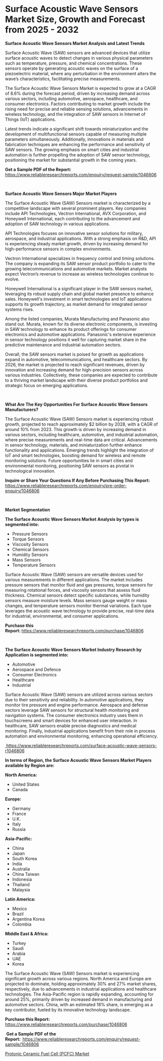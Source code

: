 <p><h1>Surface Acoustic Wave Sensors Market Size, Growth and Forecast from 2025 - 2032</h1></p><p><strong>Surface Acoustic Wave Sensors Market Analysis and Latest Trends</strong></p>
<p><p>Surface Acoustic Wave (SAW) sensors are advanced devices that utilize surface acoustic waves to detect changes in various physical parameters such as temperature, pressure, and chemical concentrations. These sensors operate by generating acoustic waves on the surface of a piezoelectric material, where any perturbation in the environment alters the wave’s characteristics, facilitating precise measurements.</p><p>The Surface Acoustic Wave Sensors Market is expected to grow at a CAGR of 8.6% during the forecast period, driven by increasing demand across various sectors, including automotive, aerospace, healthcare, and consumer electronics. Factors contributing to market growth include the rising need for precise and reliable sensing solutions, advancements in wireless technology, and the integration of SAW sensors in Internet of Things (IoT) applications.</p><p>Latest trends indicate a significant shift towards miniaturization and the development of multifunctional sensors capable of measuring multiple parameters simultaneously. Additionally, innovations in materials and fabrication techniques are enhancing the performance and sensitivity of SAW sensors. The growing emphasis on smart cities and industrial automation is further propelling the adoption of SAW sensor technology, positioning the market for substantial growth in the coming years.</p></p>
<p><strong>Get a Sample PDF of the Report:&nbsp;</strong> <a href="https://www.reliableresearchreports.com/enquiry/request-sample/1046806?utm_campaign=3430&utm_medium=2&utm_source=Github&utm_content=ia&utm_term=22032025&utm_id=surface-acoustic-wave-sensors">https://www.reliableresearchreports.com/enquiry/request-sample/1046806</a></p>
<p>&nbsp;</p>
<p><strong>Surface Acoustic Wave Sensors Major Market Players</strong></p>
<p><p>The Surface Acoustic Wave (SAW) Sensors market is characterized by a competitive landscape with several prominent players. Key companies include API Technologies, Vectron International, AVX Corporation, and Honeywell International, each contributing to the advancement and adoption of SAW technology in various applications.</p><p>API Technologies focuses on innovative sensor solutions for military, aerospace, and industrial applications. With a strong emphasis on R&D, API is experiencing steady market growth, driven by increasing demand for high-performance sensors in complex environments. </p><p>Vectron International specializes in frequency control and timing solutions. The company is expanding its SAW sensor product portfolio to cater to the growing telecommunications and automotive markets. Market analysts expect Vectron’s revenue to increase as wireless technologies continue to evolve.</p><p>Honeywell International is a significant player in the SAW sensors market, leveraging its robust supply chain and global market presence to enhance sales. Honeywell's investment in smart technologies and IoT applications supports its growth trajectory, as market demand for integrated sensor systems rises.</p><p>Among the listed companies, Murata Manufacturing and Panasonic also stand out. Murata, known for its diverse electronic components, is investing in SAW technology to enhance its product offerings for consumer electronics and automotive applications. Panasonic's extensive experience in sensor technology positions it well for capturing market share in the predictive maintenance and industrial automation sectors.</p><p>Overall, the SAW sensors market is poised for growth as applications expand in automotive, telecommunications, and healthcare sectors. By 2026, the market is projected to reach significant revenues, driven by innovation and increasing demand for high-precision sensors across various industries. Collectively, these companies are expected to contribute to a thriving market landscape with their diverse product portfolios and strategic focus on emerging applications.</p></p>
<p>&nbsp;</p>
<p><strong>What Are The Key Opportunities For Surface Acoustic Wave Sensors Manufacturers?</strong></p>
<p><p>The Surface Acoustic Wave (SAW) Sensors market is experiencing robust growth, projected to reach approximately $2 billion by 2028, with a CAGR of around 10% from 2023. This growth is driven by increasing demand in various sectors, including healthcare, automotive, and industrial automation, where precise measurements and real-time data are critical. Advancements in sensor technology, materials, and miniaturization further enhance functionality and applications. Emerging trends highlight the integration of IoT and smart technologies, boosting demand for wireless and remote monitoring solutions. Future opportunities lie in smart cities and environmental monitoring, positioning SAW sensors as pivotal in technological innovation.</p></p>
<p><strong>Inquire or Share Your Questions If Any Before Purchasing This Report:</strong> <a href="https://www.reliableresearchreports.com/enquiry/pre-order-enquiry/1046806?utm_campaign=3430&utm_medium=2&utm_source=Github&utm_content=ia&utm_term=22032025&utm_id=surface-acoustic-wave-sensors">https://www.reliableresearchreports.com/enquiry/pre-order-enquiry/1046806</a></p>
<p>&nbsp;</p>
<p><strong>Market Segmentation</strong></p>
<p><strong>The Surface Acoustic Wave Sensors Market Analysis by types is segmented into:</strong></p>
<p><ul><li>Pressure Sensors</li><li>Torque Sensors</li><li>Viscosity Sensors</li><li>Chemical Sensors</li><li>Humidity Sensors</li><li>Mass Sensors</li><li>Temperature Sensors</li></ul></p>
<p><p>Surface Acoustic Wave (SAW) sensors are versatile devices used for various measurements in different applications. The market includes pressure sensors that monitor fluid and gas pressures, torque sensors for measuring rotational forces, and viscosity sensors that assess fluid thickness. Chemical sensors detect specific substances, while humidity sensors measure moisture levels. Mass sensors gauge weight or mass changes, and temperature sensors monitor thermal variations. Each type leverages the acoustic wave technology to provide precise, real-time data for industrial, environmental, and consumer applications.</p></p>
<p><strong>Purchase this Report:&nbsp;</strong><a href="https://www.reliableresearchreports.com/purchase/1046806?utm_campaign=3430&utm_medium=2&utm_source=Github&utm_content=ia&utm_term=22032025&utm_id=surface-acoustic-wave-sensors">https://www.reliableresearchreports.com/purchase/1046806</a></p>
<p>&nbsp;</p>
<p><strong>The Surface Acoustic Wave Sensors Market Industry Research by Application is segmented into:</strong></p>
<p><ul><li>Automotive</li><li>Aerospace and Defence</li><li>Consumer Electronics</li><li>Healthcare</li><li>Industrial</li></ul></p>
<p><p>Surface Acoustic Wave (SAW) sensors are utilized across various sectors due to their sensitivity and reliability. In automotive applications, they monitor tire pressure and engine performance. Aerospace and defense sectors leverage SAW sensors for structural health monitoring and navigation systems. The consumer electronics industry uses them in touchscreens and smart devices for enhanced user interaction. In healthcare, SAW sensors enable precise diagnostics and medical monitoring. Finally, industrial applications benefit from their role in process automation and environmental monitoring, enhancing operational efficiency.</p></p>
<p><a href="https://www.reliableresearchreports.com/surface-acoustic-wave-sensors-r1046806?utm_campaign=3430&utm_medium=2&utm_source=Github&utm_content=ia&utm_term=22032025&utm_id=surface-acoustic-wave-sensors">&nbsp;https://www.reliableresearchreports.com/surface-acoustic-wave-sensors-r1046806</a></p>
<p><strong>In terms of Region, the Surface Acoustic Wave Sensors Market Players available by Region are:</strong></p>
<p>
    <p> <strong> North America: </strong>
        <ul>
            <li>United States</li>
            <li>Canada</li>
        </ul>
        </p> 
    <p> <strong> Europe: </strong>
        <ul>
            <li>Germany</li>
            <li>France</li>
            <li>U.K.</li>
            <li>Italy</li>
            <li>Russia</li>
        </ul>
        </p> 
    <p> <strong> Asia-Pacific: </strong>
        <ul>
            <li>China</li>
            <li>Japan</li>
            <li>South Korea</li>
            <li>India</li>
            <li>Australia</li>
            <li>China Taiwan</li>
            <li>Indonesia</li>
            <li>Thailand</li>
            <li>Malaysia</li>
        </ul>
        </p> 
    <p> <strong> Latin America: </strong>
        <ul>
            <li>Mexico</li>
            <li>Brazil</li>
            <li>Argentina Korea</li>
            <li>Colombia</li>
        </ul>
        </p> 
    <p> <strong> Middle East & Africa: </strong>
        <ul>
            <li>Turkey</li>
            <li>Saudi</li>
            <li>Arabia</li>
            <li>UAE</li>
            <li>Korea</li>
        </ul>
    </p>
    </p>
<p><p>The Surface Acoustic Wave (SAW) Sensors market is experiencing significant growth across various regions. North America and Europe are projected to dominate, holding approximately 30% and 27% market shares, respectively, due to advancements in industrial applications and healthcare technologies. The Asia-Pacific region is rapidly expanding, accounting for around 25%, primarily driven by increased demand in manufacturing and automotive sectors. China, with an estimated 18% share, is emerging as a key contributor, fueled by its innovative technology landscape.</p></p>
<p><strong>Purchase this Report: </strong><a href="https://www.reliableresearchreports.com/purchase/1046806?utm_campaign=3430&utm_medium=2&utm_source=Github&utm_content=ia&utm_term=22032025&utm_id=surface-acoustic-wave-sensors">https://www.reliableresearchreports.com/purchase/1046806</a></p>
<p>&nbsp;<strong>Get a Sample PDF of the Report:&nbsp;&nbsp;</strong><a href="https://www.reliableresearchreports.com/enquiry/request-sample/1046806?utm_campaign=3430&utm_medium=2&utm_source=Github&utm_content=ia&utm_term=22032025&utm_id=surface-acoustic-wave-sensors">https://www.reliableresearchreports.com/enquiry/request-sample/1046806</a></p>
<p><strong></strong></p>
<p><p><a href="https://github.com/mateyappiazo/Market-Research-Report-List-1/blob/main/protonic-ceramic-fuel-cell-pcfc-market.md?utm_campaign=3430&utm_medium=2&utm_source=Github&utm_content=ia&utm_term=22032025&utm_id=surface-acoustic-wave-sensors">Protonic Ceramic Fuel Cell (PCFC) Market</a></p></p>
